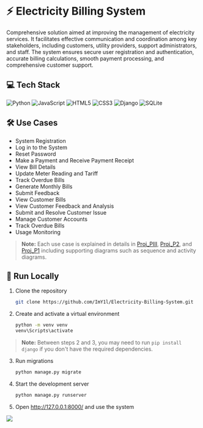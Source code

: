 # ⚡ Electricity Billing System
Comprehensive solution aimed at improving the management of electricity services. It facilitates effective communication and coordination among key stakeholders, including customers, utility providers, support administrators, and staff. The system ensures secure user registration and authentication, accurate billing calculations, smooth payment processing, and comprehensive customer support.

## 💻 Tech Stack
![Python](https://img.shields.io/badge/python-3670A0?style=for-the-badge&logo=python&logoColor=ffdd54) ![JavaScript](https://img.shields.io/badge/javascript-%23323330.svg?style=for-the-badge&logo=javascript&logoColor=%23F7DF1E) ![HTML5](https://img.shields.io/badge/html5-%23E34F26.svg?style=for-the-badge&logo=html5&logoColor=white) ![CSS3](https://img.shields.io/badge/css3-%231572B6.svg?style=for-the-badge&logo=css3&logoColor=white) ![Django](https://img.shields.io/badge/django-%23092E20.svg?style=for-the-badge&logo=django&logoColor=white) ![SQLite](https://img.shields.io/badge/sqlite-%2307405e.svg?style=for-the-badge&logo=sqlite&logoColor=white)

## 🛠️ Use Cases
- System Registration
- Log in to the System
- Reset Password
- Make a Payment and Receive Payment Receipt
- View Bill Details
- Update Meter Reading and Tariff
- Track Overdue Bills
- Generate Monthly Bills
- Submit Feedback
- View Customer Bills
- View Customer Feedback and Analysis
- Submit and Resolve Customer Issue
- Manage Customer Accounts
- Track Overdue Bills
- Usage Monitoring
> **Note:** Each use case is explained in details in [Proj_PIII](Proj_PIII_T10L_G2_Yousef%2C%20Aamena%2C%20Faiz%2C%20Cheng.pdf), [Proj_P2](Proj_P2_T10L_G2_Yousef%2C%20Aamena%2C%20Faiz%2C%20Cheng.pdf), and [Proj_P1](Proj_P1_T10L_G2_Yousef%2C%20Aamena%2C%20Faiz%2C%20Cheng.pdf) including supporting diagrams such as sequence and activity diagrams.

## 🚀 Run Locally
1. Clone the repository
   ```bash
   git clone https://github.com/ImY1l/Electricity-Billing-System.git
   ```
2. Create and activate a virtual environment
   ```bash
   python -m venv venv
   venv\Scripts\activate
   ```

> **Note:** Between steps 2 and 3, you may need to run `pip install django` if you don't have the required dependencies.

3. Run migrations
   ```bash
   python manage.py migrate
   ```
4. Start the development server
   ```bash
   python manage.py runserver
   ```
5. Open <http://127.0.0.1:8000/> and use the system

[![](https://visitcount.itsvg.in/api?id=imy1l&icon=0&color=0)](https://visitcount.itsvg.in)
